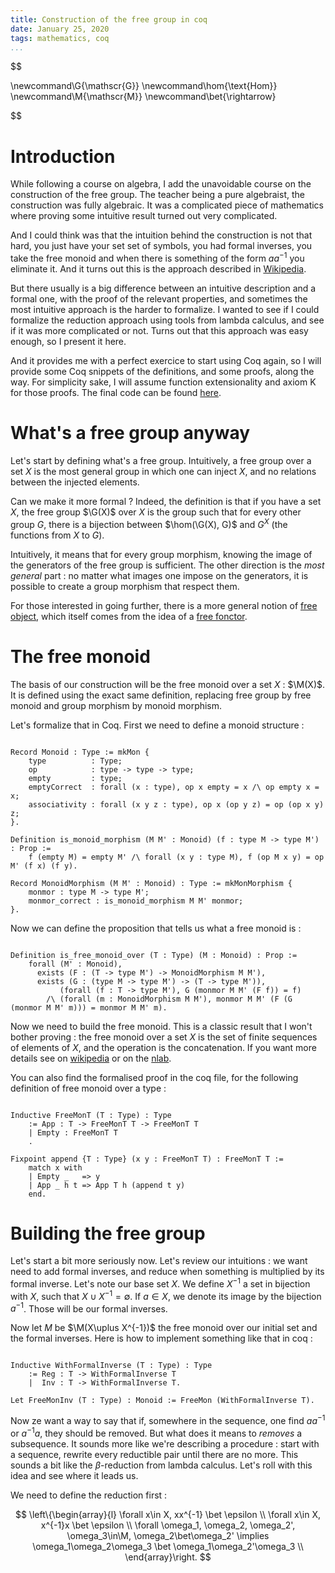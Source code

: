 ```yaml
---
title: Construction of the free group in coq
date: January 25, 2020
tags: mathematics, coq
...
```


$$

\newcommand\G{\mathscr{G}}
\newcommand\hom{\text{Hom}}
\newcommand\M{\mathscr{M}}
\newcommand\bet{\rightarrow}

$$


# Introduction

While following a course on algebra, I add the unavoidable course on the
construction of the free group. The teacher being a pure algebraist, the
construction was fully algebraic. It was a complicated piece of mathematics
where proving some intuitive result turned out very complicated.

And I could think was that the intuition behind the construction is not that
hard, you just have your set set of symbols, you had formal inverses, you take
the free monoid and when there is something of the form $aa^{-1}$ you eliminate
it. And it turns out this is the approach described in
[Wikipedia](https://en.wikipedia.org/wiki/Free_group#Construction).

But there usually is a big difference between an intuitive description and a
formal one, with the proof of the relevant properties, and sometimes the most
intuitive approach is the harder to formalize. I wanted to see if I could
formalize the reduction approach using tools from lambda calculus, and see if it
was more complicated or not. Turns out that this approach was easy enough, so I
present it here.

And it provides me with a perfect exercice to start using Coq again, so I will
provide some Coq snippets of the definitions, and some proofs, along the way.
For simplicity sake, I will assume function extensionality and axiom K for those
proofs. The final code can be found
[here](https://github.com/dwarfmaster/free_group_coq).

# What's a free group anyway

Let's start by defining what's a free group. Intuitively, a free group over a
set $X$ is the most general group in which one can inject $X$, and no relations
between the injected elements.

Can we make it more formal ? Indeed, the definition is that if you have a set
$X$, the free group $\G(X)$ over $X$ is the group such that for every other
group $G$, there is a bijection between $\hom(\G(X), G)$ and $G^X$ (the
functions from $X$ to $G$).

Intuitively, it means that for every group morphism, knowing the image of the
generators of the free group is sufficient. The other direction is the *most
general* part : no matter what images one impose on the generators, it is
possible to create a group morphism that respect them.

For those interested in going further, there is a more general notion of [free
object](https://ncatlab.org/nlab/show/free+object), which itself comes from the
idea of a [free fonctor](https://ncatlab.org/nlab/show/free+functor).

# The free monoid

The basis of our construction will be the free monoid over a set $X$ : $\M(X)$.
It is defined using the exact same definition, replacing free group by free
monoid and group morphism by monoid morphism.

Let's formalize that in Coq. First we need to define a monoid structure :

```Coq

Record Monoid : Type := mkMon {
    type          : Type;
    op            : type -> type -> type;
    empty         : type;
    emptyCorrect  : forall (x : type), op x empty = x /\ op empty x = x;
    associativity : forall (x y z : type), op x (op y z) = op (op x y) z;
}.

Definition is_monoid_morphism (M M' : Monoid) (f : type M -> type M') : Prop :=
    f (empty M) = empty M' /\ forall (x y : type M), f (op M x y) = op M' (f x) (f y).

Record MonoidMorphism (M M' : Monoid) : Type := mkMonMorphism {
    monmor : type M -> type M';
    monmor_correct : is_monoid_morphism M M' monmor;
}.

```

Now we can define the proposition that tells us what a free monoid is :

```Coq

Definition is_free_monoid_over (T : Type) (M : Monoid) : Prop :=
    forall (M' : Monoid),
      exists (F : (T -> type M') -> MonoidMorphism M M'),
      exists (G : (type M -> type M') -> (T -> type M')),
           (forall (f : T -> type M'), G (monmor M M' (F f)) = f)
        /\ (forall (m : MonoidMorphism M M'), monmor M M' (F (G (monmor M M' m))) = monmor M M' m).

```

Now we need to build the free monoid. This is a classic result that I won't
bother proving : the free monoid over a set $X$ is the set of finite sequences
of elements of $X$, and the operation is the concatenation. If you want more
details see on [wikipedia](https://en.wikipedia.org/wiki/Free_monoid) or on the
[nlab](https://ncatlab.org/nlab/show/free+monoid).

You can also find the formalised proof in the coq file, for the following
definition of free monoid over a type :

```Coq

Inductive FreeMonT (T : Type) : Type
    := App : T -> FreeMonT T -> FreeMonT T
    | Empty : FreeMonT T
    .

Fixpoint append {T : Type} (x y : FreeMonT T) : FreeMonT T :=
    match x with
    | Empty _   => y
    | App _ h t => App T h (append t y)
    end.

```

# Building the free group

Let's start a bit more seriously now. Let's review our intuitions : we want need
to add formal inverses, and reduce when something is multiplied by its formal
inverse. Let's note our base set $X$. We define $X^{-1}$ a set in bijection with
$X$, such that $X\cup X^{-1} = \emptyset$. If $a\in X$, we denote its image by
the bijection $a^{-1}$. Those will be our formal inverses.

Now let $M$ be $\M(X\uplus X^{-1})$ the free monoid over our initial set and the
formal inverses. Here is how to implement something like that in coq :

```Coq

Inductive WithFormalInverse (T : Type) : Type
    := Reg : T -> WithFormalInverse T
    |  Inv : T -> WithFormalInverse T.

Let FreeMonInv (T : Type) : Monoid := FreeMon (WithFormalInverse T).

```

Now ze want a way to say that if, somewhere in the sequence, one find $aa^{-1}$
or $a^{-1}a$, they should be removed. But what does it means to *removes* a
subsequence. It sounds more like we're describing a procedure : start with a
sequence, rewrite every reductible pair until there are no more. This sounds a
bit like the $\beta$-reduction from lambda calculus. Let's roll with this idea
and see where it leads us.

We need to define the reduction first :

$$
\left\{\begin{array}{l}
    \forall x\in X, xx^{-1} \bet \epsilon \\
    \forall x\in X, x^{-1}x \bet \epsilon \\
    \forall \omega_1, \omega_2, \omega_2', \omega_3\in\M,
        \omega_2\bet\omega_2' \implies
            \omega_1\omega_2\omega_3 \bet \omega_1\omega_2'\omega_3 \\
\end{array}\right.
$$





